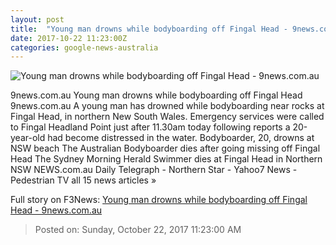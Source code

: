 ```yaml
---
layout: post
title:  "Young man drowns while bodyboarding off Fingal Head - 9news.com.au"
date: 2017-10-22 11:23:00Z
categories: google-news-australia
---
```


![Young man drowns while bodyboarding off Fingal Head - 9news.com.au](http://prod.static9.net.au/_/media/2017/10/22/16/20/221017_fingalheads.jpg)

9news.com.au Young man drowns while bodyboarding off Fingal Head 9news.com.au A young man has drowned while bodyboarding near rocks at Fingal Head, in northern New South Wales. Emergency services were called to Fingal Headland Point just after 11.30am today following reports a 20-year-old had become distressed in the water. Bodyboarder, 20, drowns at NSW beach The Australian Bodyboarder dies after going missing off Fingal Head The Sydney Morning Herald Swimmer dies at Fingal Head in Northern NSW NEWS.com.au Daily Telegraph - Northern Star - Yahoo7 News - Pedestrian TV all 15 news articles »


Full story on F3News: [Young man drowns while bodyboarding off Fingal Head - 9news.com.au](http://www.f3nws.com/n/FrJMyG)

> Posted on: Sunday, October 22, 2017 11:23:00 AM
